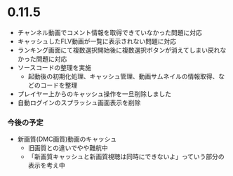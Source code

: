 ﻿# 0.11.5

* チャンネル動画でコメント情報を取得できていなかった問題に対応
* キャッシュしたFLV動画が一覧に表示されない問題に対応
* ランキング画面にて複数選択開始後に複数選択ボタンが消えてしまい戻れなかった問題に対応
* ソースコードの整理を実施
  * 起動後の初期化処理、キャッシュ管理、動画サムネイルの情報取得、などのコードを整理
* プレイヤー上からのキャッシュ操作を一旦削除しました
* 自動ログインのスプラッシュ画面表示を削除

### 今後の予定

* 新画質(DMC画質)動画のキャッシュ
  * 旧画質との違いでやや難航中
  * 「新画質キャッシュと新画質視聴は同時にできないよ」っていう部分の表示を考え中
